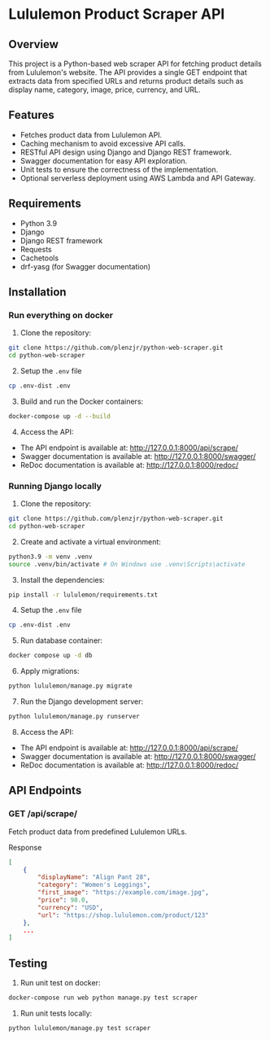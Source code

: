 # Lululemon Product Scraper API

## Overview
This project is a Python-based web scraper API for fetching product details from Lululemon's website. The API provides a single GET endpoint that extracts data from specified URLs and returns product details such as display name, category, image, price, currency, and URL.

## Features
 - Fetches product data from Lululemon API.
 - Caching mechanism to avoid excessive API calls.
 - RESTful API design using Django and Django REST framework.
 - Swagger documentation for easy API exploration.
 - Unit tests to ensure the correctness of the implementation.
 - Optional serverless deployment using AWS Lambda and API Gateway.

## Requirements
 - Python 3.9
 - Django
 - Django REST framework
 - Requests
 - Cachetools
 - drf-yasg (for Swagger documentation)

## Installation

### Run everything on docker

1. Clone the repository:

```bash
git clone https://github.com/plenzjr/python-web-scraper.git
cd python-web-scraper
```

2. Setup the `.env` file

```bash
cp .env-dist .env
```

3. Build and run the Docker containers:

```bash
docker-compose up -d --build
```

4. Access the API:

 - The API endpoint is available at: http://127.0.0.1:8000/api/scrape/
 - Swagger documentation is available at: http://127.0.0.1:8000/swagger/
 - ReDoc documentation is available at: http://127.0.0.1:8000/redoc/

### Running Django locally

1. Clone the repository:

```bash
git clone https://github.com/plenzjr/python-web-scraper.git
cd python-web-scraper
```

2. Create and activate a virtual environment:

```bash
python3.9 -m venv .venv
source .venv/bin/activate # On Windows use .venv\Scripts\activate
```

3. Install the dependencies:

```bash
pip install -r lululemon/requirements.txt
```

4. Setup the `.env` file

```bash
cp .env-dist .env
```

5. Run database container:


```bash
docker compose up -d db
```

6. Apply migrations:

```bash
python lululemon/manage.py migrate
```

7. Run the Django development server:

```bash
python lululemon/manage.py runserver
```

8. Access the API:

 - The API endpoint is available at: http://127.0.0.1:8000/api/scrape/
 - Swagger documentation is available at: http://127.0.0.1:8000/swagger/
 - ReDoc documentation is available at: http://127.0.0.1:8000/redoc/

## API Endpoints

### GET /api/scrape/

Fetch product data from predefined Lululemon URLs.

Response
```json
[
    {
        "displayName": "Align Pant 28",
        "category": "Women's Leggings",
        "first_image": "https://example.com/image.jpg",
        "price": 98.0,
        "currency": "USD",
        "url": "https://shop.lululemon.com/product/123"
    },
    ...
]
```

## Testing

1. Run unit test on docker:

```bash
docker-compose run web python manage.py test scraper
```

1. Run unit tests locally:

```bash
python lululemon/manage.py test scraper
```
